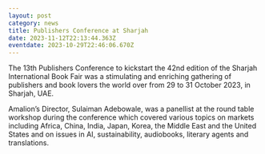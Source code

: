 ```yaml
---
layout: post
category: news
title: Publishers Conference at Sharjah
date: 2023-11-12T22:13:44.363Z
eventdate: 2023-10-29T22:46:06.670Z
---
```

The 13th Publishers Conference to kickstart the 42nd edition of the Sharjah International Book Fair was a stimulating and enriching gathering of publishers and book lovers the world over from 29 to 31 October 2023, in Sharjah, UAE.

Amalion’s Director, Sulaiman Adebowale, was a panellist at the round table workshop during the conference which covered various topics on markets including Africa, China, India, Japan, Korea, the Middle East and the United States and on issues in AI, sustainability, audiobooks, literary agents and translations.